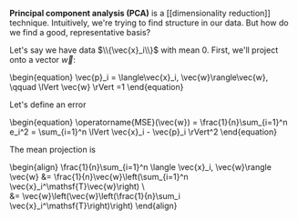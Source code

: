 **Principal component analysis (PCA)** is a [[dimensionality reduction]] technique. Intuitively, we're trying to find structure in our data. But how do we find a good, representative basis? 


Let's say we have data $\\{\vec{x}_i\\}$ with mean 0. First, we'll project onto a vector $\vec{w}$:

\begin{equation}
\vec{p}_i = \langle\vec{x}_i, \vec{w}\rangle\vec{w}, \qquad \lVert \vec{w} \rVert =1
\end{equation}

Let's define an error

\begin{equation}
\operatorname{MSE}(\vec{w}) = \frac{1}{n}\sum_{i=1}^n e_i^2 = \sum_{i=1}^n \lVert \vec{x}_i - \vec{p}_i \rVert^2
\end{equation}

The mean projection is 

\begin{align}
\frac{1}{n}\sum_{i=1}^n \langle \vec{x}_i, \vec{w}\rangle \vec{w} &= \frac{1}{n}\vec{w}\left(\sum\_{i=1}^n \vec{x}_i^\mathsf{T}\vec{w}\right) \\\
&= \vec{w}\left(\vec{w}\left(\frac{1}{n}\sum_i \vec{x}_i^\mathsf{T}\right)\right)
\end{align}
